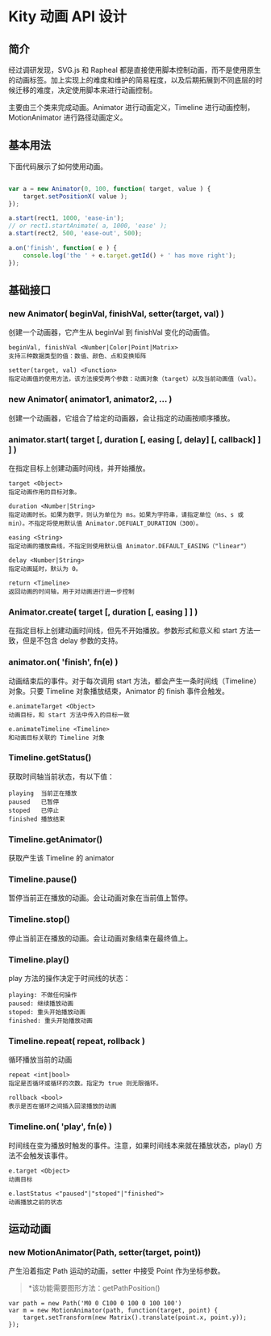# Kity 动画 API 设计

## 简介

经过调研发现，SVG.js 和 Rapheal 都是直接使用脚本控制动画，而不是使用原生的动画标签。加上实现上的难度和维护的简易程度，以及后期拓展到不同底层的时候迁移的难度，决定使用脚本来进行动画控制。

主要由三个类来完成动画。Animator 进行动画定义，Timeline 进行动画控制，MotionAnimator 进行路径动画定义。

## 基本用法

下面代码展示了如何使用动画。

```js

var a = new Animator(0, 100, function( target, value ) {
    target.setPositionX( value );
});

a.start(rect1, 1000, 'ease-in');
// or rect1.startAnimate( a, 1000, 'ease' );
a.start(rect2, 500, 'ease-out', 500);

a.on('finish', function( e ) {
    console.log('the ' + e.target.getId() + ' has move right');
});

```

## 基础接口

### new Animator( beginVal, finishVal, setter(target, val) )

创建一个动画器，它产生从 beginVal 到 finishVal 变化的动画值。

    beginVal, finishVal <Number|Color|Point|Matrix> 
    支持三种数据类型的值：数值、颜色、点和变换矩阵
    
    setter(target, val) <Function> 
    指定动画值的使用方法，该方法接受两个参数：动画对象（target）以及当前动画值（val）。

### new Animator( animator1, animator2, ... )

创建一个动画器，它组合了给定的动画器，会让指定的动画按顺序播放。

### animator.start( target [, duration [, easing [, delay] [, callback] ] ] )

在指定目标上创建动画时间线，并开始播放。

    target <Object> 
    指定动画作用的目标对象。

    duration <Number|String> 
    指定动画时长。如果为数字，则认为单位为 ms。如果为字符串，请指定单位（ms、s 或 min）。不指定将使用默认值 Animator.DEFUALT_DURATION（300）。

    easing <String>
    指定动画的播放曲线，不指定则使用默认值 Animator.DEFAULT_EASING（"linear"）

    delay <Number|String> 
    指定动画延时，默认为 0。

    return <Timeline> 
    返回动画的时间轴，用于对动画进行进一步控制

### Animator.create( target [, duration [, easing ] ] )

在指定目标上创建动画时间线，但先不开始播放。参数形式和意义和 start 方法一致，但是不包含 delay 参数的支持。

### animator.on( 'finish', fn(e) )

动画结束后的事件。对于每次调用 start 方法，都会产生一条时间线（Timeline）对象。只要 Timeline 对象播放结束，Animator 的 finish 事件会触发。

    e.animateTarget <Object>
    动画目标，和 start 方法中传入的目标一致

    e.animateTimeline <Timeline>
    和动画目标关联的 Timeline 对象

### Timeline.getStatus()

获取时间轴当前状态，有以下值：

    playing  当前正在播放
    paused   已暂停
    stoped   已停止
    finished 播放结束

### Timeline.getAnimator()

获取产生该 Timeline 的 animator

### Timeline.pause()

暂停当前正在播放的动画。会让动画对象在当前值上暂停。

### Timeline.stop()

停止当前正在播放的动画。会让动画对象结束在最终值上。

### Timeline.play()

play 方法的操作决定于时间线的状态：

    playing: 不做任何操作
    paused: 继续播放动画
    stoped: 重头开始播放动画
    finished: 重头开始播放动画

### Timeline.repeat( repeat, rollback )

循环播放当前的动画

    repeat <int|bool>
    指定是否循环或循环的次数。指定为 true 则无限循环。

    rollback <bool>
    表示是否在循环之间插入回滚播放的动画

### Timeline.on( 'play', fn(e) )

时间线在变为播放时触发的事件。注意，如果时间线本来就在播放状态，play() 方法不会触发该事件。

    e.target <Object>
    动画目标

    e.lastStatus <"paused"|"stoped"|"finished">
    动画播放之前的状态

## 运动动画

### new MotionAnimator(Path, setter(target, point))

产生沿着指定 Path 运动的动画，setter 中接受 Point 作为坐标参数。

> *该功能需要图形方法：getPathPosition()

    var path = new Path('M0 0 C100 0 100 0 100 100')
    var m = new MotionAnimator(path, function(target, point) {
        target.setTransform(new Matrix().translate(point.x, point.y));
    });

